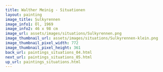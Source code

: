 ```yaml
---
title: Walther Meinig - Situationen
layout: painting
image_title: Sulkyrennen
image_info1: Öl, 1969
image_info2: 46 x 98 cm
image_url: assets/images/situations/Sulkyrennen.png
image_thumbnail_url: assets/images/situations/Sulkyrennen-klein.png
image_thumbnail_pixel_width: 772
image_thumbnail_pixel_height: 361
back_url: paintings_situations_04.html
next_url: paintings_situations_05.html
up_url: paintings_situations.html
---
```


